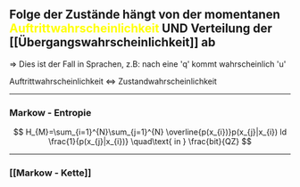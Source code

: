 ## Folge der Zustände hängt von der **momentanen** <span style="font-weight:bold; color:#ffff00">Auftrittwahrscheinlichkeit</span> UND Verteilung der [[Übergangswahrscheinlichkeit]] ab
=> Dies ist der Fall in Sprachen, z.B: nach eine 'q' kommt wahrscheinlich 'u'

 Auftrittwahrscheinlichkeit <=> Zustandwahrscheinlichkeit
 


---
### Markow - Entropie
$$
H_{M}=\sum_{i=1}^{N}\sum_{j=1}^{N} \overline{p(x_{i})}p(x_{j}|x_{i}) ld \frac{1}{p(x_{j}|x_{i})} \quad\text{ in } \frac{bit}{QZ}
$$

---

### [[Markow - Kette]]
